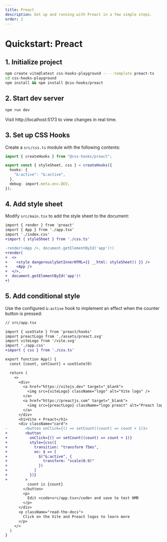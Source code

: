 ```yaml
---
title: Preact
description: Get up and running with Preact in a few simple steps.
order: 2
---
```


# Quickstart: Preact

## 1. Initialize project

```bash
npm create vite@latest css-hooks-playground -- --template preact-ts
cd css-hooks-playground
npm install && npm install @css-hooks/preact
```

## 2. Start dev server

```bash
npm run dev
```

Visit http://localhost:5173 to view changes in real time.

## 3. Set up CSS Hooks

Create a `src/css.ts` module with the following contents:

```typescript
import { createHooks } from "@css-hooks/preact";

export const { styleSheet, css } = createHooks({
  hooks: {
    "&:active": "&:active",
  },
  debug: import.meta.env.DEV,
});
```

## 4. Add style sheet

Modify `src/main.tsx` to add the style sheet to the document:

<!-- prettier-ignore-start -->

```diff
import { render } from 'preact'
import { App } from './app.tsx'
import './index.css'
+import { styleSheet } from './css.ts'

-render(<App />, document.getElementById('app')!)
+render(
+  <>
+    <style dangerouslySetInnerHTML={{ __html: styleSheet() }} />
+    <App />
+  </>,
+  document.getElementById('app')!
+)
```

<!-- prettier-ignore-end -->

## 5. Add conditional style

Use the configured `&:active` hook to implement an effect when the counter
button is pressed:

<!-- prettier-ignore-start -->

```diff
// src/app.tsx

import { useState } from 'preact/hooks'
import preactLogo from './assets/preact.svg'
import viteLogo from '/vite.svg'
import './app.css'
+import { css } from './css.ts'

export function App() {
  const [count, setCount] = useState(0)

  return (
    <>
      <div>
        <a href="https://vitejs.dev" target="_blank">
          <img src={viteLogo} className="logo" alt="Vite logo" />
        </a>
        <a href="https://preactjs.com" target="_blank">
          <img src={preactLogo} className="logo preact" alt="Preact logo" />
        </a>
      </div>
      <h1>Vite + Preact</h1>
      <div className="card">
-        <button onClick={() => setCount((count) => count + 1)}>
+        <button
+          onClick={() => setCount((count) => count + 1)}
+          style={css({
+            transition: "transform 75ms",
+            on: $ => [
+              $("&:active", {
+                transform: "scale(0.9)"
+              })
+            ]
+          })}
+        >
          count is {count}
        </button>
        <p>
          Edit <code>src/app.tsx</code> and save to test HMR
        </p>
      </div>
      <p className="read-the-docs">
        Click on the Vite and Preact logos to learn more
      </p>
    </>
  )
}
```

<!-- prettier-ignore-end -->
